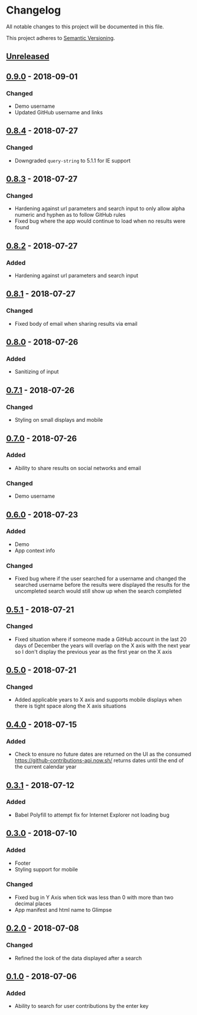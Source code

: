 # Changelog
All notable changes to this project will be documented in this file.

This project adheres to [Semantic Versioning](https://semver.org/spec/v2.0.0.html).

## [Unreleased]

## [0.9.0] - 2018-09-01
### Changed
- Demo username
- Updated GitHub username and links

## [0.8.4] - 2018-07-27
### Changed
- Downgraded `query-string` to 5.1.1 for IE support

## [0.8.3] - 2018-07-27
### Changed
- Hardening against url parameters and search input to only allow alpha numeric and hyphen as to
follow GitHub rules
- Fixed bug where the app would continue to load when no results were found

## [0.8.2] - 2018-07-27
### Added
- Hardening against url parameters and search input

## [0.8.1] - 2018-07-27
### Changed
- Fixed body of email when sharing results via email

## [0.8.0] - 2018-07-26
### Added
- Sanitizing of input

## [0.7.1] - 2018-07-26
### Changed
- Styling on small displays and mobile

## [0.7.0] - 2018-07-26
### Added
- Ability to share results on social networks and email

### Changed
- Demo username

## [0.6.0] - 2018-07-23
### Added
- Demo
- App context info

### Changed
- Fixed bug where if the user searched for a username and changed the searched username before the
results were displayed the results for the uncompleted search would still show up when the search
completed

## [0.5.1] - 2018-07-21
### Changed
- Fixed situation where if someone made a GitHub account in the last 20 days of December the years
will overlap on the X axis with the next year so I don't display the previous year as the first
year on the X axis

## [0.5.0] - 2018-07-21
### Changed
- Added applicable years to X axis and supports mobile displays when there is tight space along the
X axis situations

## [0.4.0] - 2018-07-15
### Added
- Check to ensure no future dates are returned on the UI as the consumed
https://github-contributions-api.now.sh/ returns dates until the end of the current calendar year

## [0.3.1] - 2018-07-12
### Added
- Babel Polyfill to attempt fix for Internet Explorer not loading bug

## [0.3.0] - 2018-07-10
### Added
- Footer
- Styling support for mobile

### Changed
- Fixed bug in Y Axis when tick was less than 0 with more than two decimal places
- App manifest and html name to Glimpse

## [0.2.0] - 2018-07-08
### Changed
- Refined the look of the data displayed after a search

## [0.1.0] - 2018-07-06
### Added
- Ability to search for user contributions by the enter key

[Unreleased]: https://github.com/cujarrett/glimpse/compare/v0.9.0...master
[0.9.0]: https://github.com/cujarrett/glimpse/compare/v0.8.4...v0.9.0
[0.8.4]: https://github.com/cujarrett/glimpse/compare/v0.8.3...v0.8.4
[0.8.3]: https://github.com/cujarrett/glimpse/compare/v0.8.2...v0.8.3
[0.8.2]: https://github.com/cujarrett/glimpse/compare/v0.8.1...v0.8.2
[0.8.1]: https://github.com/cujarrett/glimpse/compare/v0.8.0...v0.8.1
[0.8.0]: https://github.com/cujarrett/glimpse/compare/v0.7.1...v0.8.0
[0.7.1]: https://github.com/cujarrett/glimpse/compare/v0.7.0...v0.7.1
[0.7.0]: https://github.com/cujarrett/glimpse/compare/v0.6.0...v0.7.0
[0.6.0]: https://github.com/cujarrett/glimpse/compare/v0.5.1...v0.6.0
[0.5.1]: https://github.com/cujarrett/glimpse/compare/v0.5.0...v0.5.1
[0.5.0]: https://github.com/cujarrett/glimpse/compare/v0.4.0...v0.5.0
[0.4.0]: https://github.com/cujarrett/glimpse/compare/v0.3.1...v0.4.0
[0.3.1]: https://github.com/cujarrett/glimpse/compare/v0.3.0...v0.3.1
[0.3.0]: https://github.com/cujarrett/glimpse/compare/v0.2.0...v0.3.0
[0.2.0]: https://github.com/cujarrett/glimpse/compare/v0.1.0...v0.2.0
[0.1.0]: https://github.com/cujarrett/glimpse/releases/tag/v0.1.0
